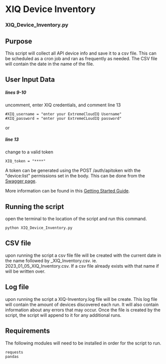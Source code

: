 # XIQ Device Inventory
### XIQ_Device_Inventory.py
## Purpose
This script will collect all API device info and save it to a csv file. This can be scheduled as a cron job and ran as frequently as needed. The CSV file will contain the date in the name of the file.

## User Input Data
##### lines 9-10
uncomment, enter XIQ credentials, and comment line 13
```
#XIQ_username = "enter your ExtremeCloudIQ Username"
#XIQ_password = "enter your ExtremeCLoudIQ password"
```
or 
##### line 13
change to a valid token
```
XIQ_token = "****"
```
A token can be generated using the POST /auth/apitoken with the "device:list" permissions set in the body. This can be done from the [Swagger page](https://api.extremecloudiq.com/swagger-ui/index.html?configUrl=/openapi/swagger-config&layout=BaseLayout#/Authorization/generateApiToken).

More information can be found in this [Getting Started Guide](https://extremeportal.force.com/ExtrArticleDetail?an=000102173).


## Running the script
open the terminal to the location of the script and run this command.

```
python XIQ_Device_Inventory.py
```
## CSV file
upon running the script a csv file file will be created with the current date in the name followed by _XIQ_Inventory.csv. ie. 2023_01_05_XIQ_Inventory.csv. If a csv file already exists with that name if will be written over.

## Log file
upon running the script a XIQ-Inventory.log file will be create. This log file will contain the amount of devices discovered each run. It will also contain information about any errors that may occur. Once the file is created by the script, the script will append to it for any additional runs.

## Requirements
The following modules will need to be installed in order for the script to run.
```
requests
pandas
```
